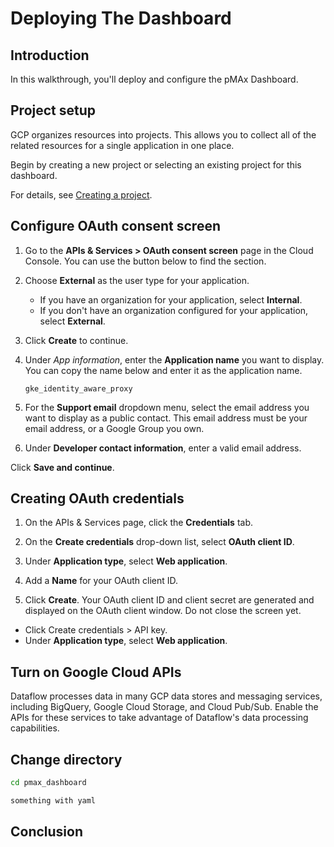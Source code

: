 # Deploying The Dashboard

## Introduction

In this walkthrough, you'll deploy and configure the pMAx Dashboard.

<walkthrough-tutorial-difficulty difficulty="3"></walkthrough-tutorial-difficulty>
<walkthrough-tutorial-difficulty difficulty="3"></walkthrough-tutorial-difficulty>

## Project setup

GCP organizes resources into projects. This allows you to
collect all of the related resources for a single application in one place.

Begin by creating a new project or selecting an existing project for this
dashboard.

<walkthrough-project-setup billing></walkthrough-project-setup>

For details, see
[Creating a project](https://cloud.google.com/resource-manager/docs/creating-managing-projects#creating_a_project).

## Configure OAuth consent screen

1.  Go to the **APIs & Services > OAuth consent screen** page in the Cloud
    Console. You can use the button below to find the section.

    <walkthrough-menu-navigation sectionId="API_SECTION;metropolis_api_consent"></walkthrough-menu-navigation>

1.  Choose **External** as the user type for your application.

    *   If you have an organization for your application, select **Internal**.
    *   If you don't have an organization configured for your application,
        select **External**.

1.  Click
    <walkthrough-spotlight-pointer cssSelector="button[type='submit']">**Create**</walkthrough-spotlight-pointer>
    to continue.

1.  Under *App information*, enter the **Application name** you want to display.
    You can copy the name below and enter it as the application name.

    ```
    gke_identity_aware_proxy
    ```

1.  For the **Support email** dropdown menu, select the email address you want
    to display as a public contact. This email address must be your email
    address, or a Google Group you own.
2.  Under **Developer contact information**, enter a valid email address.

Click
    <walkthrough-spotlight-pointer cssSelector=".cfc-stepper-step-continue-button">**Save
    and continue**</walkthrough-spotlight-pointer>.
    
## Creating OAuth credentials

1.  On the APIs & Services page, click the
    <walkthrough-spotlight-pointer cssSelector="#cfctest-section-nav-item-metropolis_api_credentials">**Credentials**</walkthrough-spotlight-pointer>
    tab.

1.  On the
    <walkthrough-spotlight-pointer cssSelector="#action-bar-create-button">**Create
    credentials**</walkthrough-spotlight-pointer> drop-down list, select **OAuth
    client ID**.
1.  Under
    <walkthrough-spotlight-pointer cssSelector="cfc-panel-body;ace-select[formcontrolname='typeControl']">**Application
    type**</walkthrough-spotlight-pointer>, select **Web application**.

1.  Add a
    <walkthrough-spotlight-pointer cssSelector="services-oauth-client-editor mat-form-field">**Name**</walkthrough-spotlight-pointer>
    for your OAuth client ID.

1.  Click **Create**. Your OAuth client ID and client secret are generated and
    displayed on the OAuth client window. Do not close the screen yet.    

<walkthrough-menu-navigation sectionId="API_SECTION;metropolis_api_credentials"></walkthrough-menu-navigation>
* Click <walkthrough-spotlight-pointer cssSelector="[id$=action-bar-create-button]" validationPath="/apis/credentials">Create credentials</walkthrough-spotlight-pointer> > API key.
*  Under
    <walkthrough-spotlight-pointer cssSelector="[formcontrolname='typeControl']">**Application
    type**</walkthrough-spotlight-pointer>, select **Web application**.


## Turn on Google Cloud APIs

Dataflow processes data in many GCP data stores and messaging services,
including BigQuery, Google Cloud Storage, and Cloud Pub/Sub. Enable the APIs for
these services to take advantage of Dataflow's data processing capabilities.

<walkthrough-enable-apis apis="networkmanagement.googleapis.com,bigquery">
</walkthrough-enable-apis>

## Change directory

```bash
cd pmax_dashboard
```

```bash
something with yaml
```

## Conclusion

<walkthrough-conclusion-trophy></walkthrough-conclusion-trophy>

<walkthrough-inline-feedback></walkthrough-inline-feedback>
